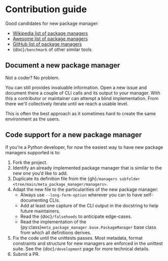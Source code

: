 # Contribution guide

Good candidates for new package manager:

- [Wikipedia list of package managers](https://en.wikipedia.org/wiki/List_of_software_package_management_systems)
- [Awesome list of package managers](https://github.com/k4m4/terminals-are-sexy#package-managers)
- [GitHub list of package managers](https://github.com/showcases/package-managers)
- {doc}`/benchmark` of other similar tools

## Document a new package manager

Not a coder? No problem.

You can still provides invaluable information. Open a new issue and document
there a couple of CLI calls and its output to your manager. With this a contributor or maintainer
can attempt a blind implementation. From there we'll collectively iterate until we reach a usable level.

This is often the best approach as it sometimes hard to create the same environment as the users.

## Code support for a new package manager

If you're a Python developer, for now the easiest way to have new package managers supported is to:

1. Fork the project.
1. Identify an already implemented package manager that is similar to the new
   one you’d like to add.
1. Duplicate its definition file from the
   {gh}`/managers subfolder <tree/main/meta_package_manager/managers>`.
1. Adapt the new file to the particularities of the new package manager:
   - Always use `--long-form-option` wherever you can to have self-documenting CLIs.
   - Add at least one capture of the CLI output in the docstring to help future maintainers.
   - Read the {doc}`/falsehoods` to anticipate edge-cases.
   - Read the implementation of the {py:class}`meta_package_manager.base.PackageManager` base class from which all definitions derives.
1. Fix the code until the unittests passes. Most metadata, format
   constraints and structure for new managers are enforced in the unittest suite. See the
   {doc}`/development` page for more technical details.
1. Submit a PR.
